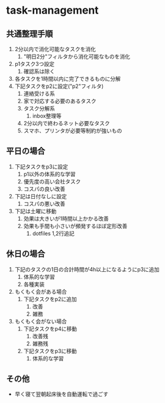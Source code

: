 # task-management

## 共通整理手順

1. 2分以内で消化可能なタスクを消化
    1. "明日2分"フィルタから消化可能なものを消化
2. p1タスク3つ設定
    1. 確認系は除く
3. 各タスクを1時間以内に完了できるものに分解
4. 下記タスクをp2に設定("p2"フィルタ)
    1. 連絡受ける系
    2. 家で対応する必要のあるタスク
    3. タスク分解系
        1. inbox整理等
    4. 2分以内で終わるネット必要なタスク
    5. スマホ、プリンタが必要等制約が強いもの

## 平日の場合

1. 下記タスクをp3に設定
    1. p1以外の体系的な学習
    2. 優先度の高い会社タスク
    3. コスパの良い改善
2. 下記は日付なしに設定
    1. コスパの悪い改善
3. 下記は土曜に移動
    1. 効果は大きいが1時間以上かかる改善
    2. 効果も手間も小さいが頻発するほぼ定形改善
        1. dotfiles 1,2行追記

## 休日の場合

1. 下記のタスクの1日の合計時間が4h以上になるようにp3に追加
    1. 体系的な学習
    2. 各種実装
2. もくもく会がある場合
    1. 下記タスクをp2に追加
        1. 改善
        2. 雑務
3. もくもく会がない場合
    1. 下記タスクをp4に移動
        1. 改善残
        2. 雑務残
    2. 下記タスクをp3に移動
        1. 体系的な学習

## その他

- 早く寝て翌朝起床後を自動運転で過ごす

